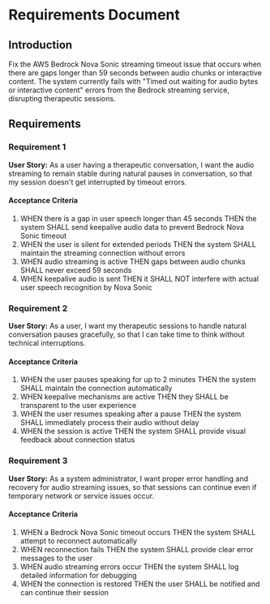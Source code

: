 # Requirements Document

## Introduction

Fix the AWS Bedrock Nova Sonic streaming timeout issue that occurs when there are gaps longer than 59 seconds between audio chunks or interactive content. The system currently fails with "Timed out waiting for audio bytes or interactive content" errors from the Bedrock streaming service, disrupting therapeutic sessions.

## Requirements

### Requirement 1

**User Story:** As a user having a therapeutic conversation, I want the audio streaming to remain stable during natural pauses in conversation, so that my session doesn't get interrupted by timeout errors.

#### Acceptance Criteria

1. WHEN there is a gap in user speech longer than 45 seconds THEN the system SHALL send keepalive audio data to prevent Bedrock Nova Sonic timeout
2. WHEN the user is silent for extended periods THEN the system SHALL maintain the streaming connection without errors
3. WHEN audio streaming is active THEN gaps between audio chunks SHALL never exceed 59 seconds
4. WHEN keepalive audio is sent THEN it SHALL NOT interfere with actual user speech recognition by Nova Sonic

### Requirement 2

**User Story:** As a user, I want my therapeutic sessions to handle natural conversation pauses gracefully, so that I can take time to think without technical interruptions.

#### Acceptance Criteria

1. WHEN the user pauses speaking for up to 2 minutes THEN the system SHALL maintain the connection automatically
2. WHEN keepalive mechanisms are active THEN they SHALL be transparent to the user experience
3. WHEN the user resumes speaking after a pause THEN the system SHALL immediately process their audio without delay
4. WHEN the session is active THEN the system SHALL provide visual feedback about connection status

### Requirement 3

**User Story:** As a system administrator, I want proper error handling and recovery for audio streaming issues, so that sessions can continue even if temporary network or service issues occur.

#### Acceptance Criteria

1. WHEN a Bedrock Nova Sonic timeout occurs THEN the system SHALL attempt to reconnect automatically
2. WHEN reconnection fails THEN the system SHALL provide clear error messages to the user
3. WHEN audio streaming errors occur THEN the system SHALL log detailed information for debugging
4. WHEN the connection is restored THEN the user SHALL be notified and can continue their session